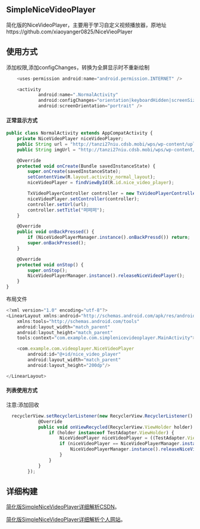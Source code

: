 ## SimpleNiceVideoPlayer
简化版的NiceVideoPlayer，主要用于学习自定义视频播放器，原地址https://github.com/xiaoyanger0825/NiceVieoPlayer

## 使用方式
添加权限,添加configChanges，转换为全屏显示时不重新绘制
``` javascript
    <uses-permission android:name="android.permission.INTERNET" />

    <activity
            android:name=".NormalActivity"
            android:configChanges="orientation|keyboardHidden|screenSize"
            android:screenOrientation="portrait" />
```

#### 正常显示方式
``` javascript
public class NormalActivity extends AppCompatActivity {
    private NiceVideoPlayer niceVideoPlayer;
    public String url = "http://tanzi27niu.cdsb.mobi/wps/wp-content/uploads/2017/05/2017-05-17_17-33-30.mp4";
    public String imgUrl = "http://tanzi27niu.cdsb.mobi/wps/wp-content/uploads/2017/05/2017-05-17_17-30-43.jpg";

    @Override
    protected void onCreate(Bundle savedInstanceState) {
        super.onCreate(savedInstanceState);
        setContentView(R.layout.activity_normal_layout);
        niceVideoPlayer = findViewById(R.id.nice_video_player);

        TxVideoPlayerController controller = new TxVideoPlayerController(this);
        niceVideoPlayer.setController(controller);
        controller.setUrl(url);
        controller.setTitle("呵呵呵");
    }

    @Override
    public void onBackPressed() {
        if (NiceVideoPlayerManager.instance().onBackPressd()) return;
        super.onBackPressed();
    }

    @Override
    protected void onStop() {
        super.onStop();
        NiceVideoPlayerManager.instance().releaseNiceVideoPlayer();
    }
}
```
布局文件

``` javascript
<?xml version="1.0" encoding="utf-8"?>
<LinearLayout xmlns:android="http://schemas.android.com/apk/res/android"
    xmlns:tools="http://schemas.android.com/tools"
    android:layout_width="match_parent"
    android:layout_height="match_parent"
    tools:context="com.example.com.simplenicevideoplayer.MainActivity">

    <com.example.com.videoplayer.NiceVideoPlayer
        android:id="@+id/nice_video_player"
        android:layout_width="match_parent"
        android:layout_height="200dp"/>

</LinearLayout>

```

#### 列表使用方式

注意:添加回收

``` javascript
  recyclerView.setRecyclerListener(new RecyclerView.RecyclerListener() {
            @Override
            public void onViewRecycled(RecyclerView.ViewHolder holder) {
                if (holder instanceof TestAdapter.ViewHolder) {
                    NiceVideoPlayer niceVideoPlayer = ((TestAdapter.ViewHolder) holder).niceVideoPlayer;
                    if (niceVideoPlayer == NiceVideoPlayerManager.instance().getCurrentNiceVideoPlayer()) {
                        NiceVideoPlayerManager.instance().releaseNiceVideoPlayer();
                    }
                }
            }
        });
```
## 详细构建
[简化版SimpleNiceVideoPlayer详细解析CSDN][1]。

[简化版SimpleNiceVideoPlayer详细解析个人网站][2]。

  [1]: http://blog.csdn.net/fessible_max/article/details/79164438
  [2]: http://www.fessible.club/2018/01/22/%E8%87%AA%E5%AE%9A%E4%B9%89VideoView/#more


